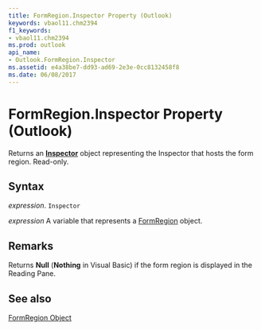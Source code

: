 ```yaml
---
title: FormRegion.Inspector Property (Outlook)
keywords: vbaol11.chm2394
f1_keywords:
- vbaol11.chm2394
ms.prod: outlook
api_name:
- Outlook.FormRegion.Inspector
ms.assetid: e4a38be7-dd93-ad69-2e3e-0cc8132458f8
ms.date: 06/08/2017
---
```



# FormRegion.Inspector Property (Outlook)

Returns an  **[Inspector](Outlook.Inspector.md)** object representing the Inspector that hosts the form region. Read-only.


## Syntax

 _expression_. `Inspector`

 _expression_ A variable that represents a [FormRegion](./Outlook.FormRegion.md) object.


## Remarks

Returns  **Null** (**Nothing** in Visual Basic) if the form region is displayed in the Reading Pane.


## See also


[FormRegion Object](Outlook.FormRegion.md)

